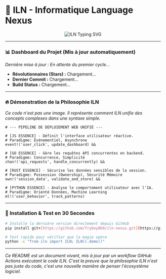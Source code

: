 
# 🌌 ILN - Informatique Language Nexus

<div align="center">
  <img src="https://readme-typing-svg.herokuapp.com?font=Fira+Code&size=35&pause=1000&color=00D4FF&center=true&vCenter=true&width=600&lines=Une+Langue%2C+Tous+les+Paradigmes;Le+README+Vivant;Mis+à+jour+par+ILN+lui-même" alt="ILN Typing SVG" />
</div>

---

### 📊 **Dashboard du Projet (Mis à jour automatiquement)**

<!-- START_STATS -->
*Dernière mise à jour : En attente du premier cycle...*
* **Révolutionnaires (Stars) :** Chargement...
* **Dernier Commit :** Chargement...
* **Build Status :** Chargement...
<!-- END_STATS -->

---

### 🔥 **Démonstration de la Philosophie ILN**

*Ce code n'est pas une image. Il représente comment ILN unifie des concepts complexes dans une syntaxe simple.*

```iln
# --- PIPELINE DE DÉPLOIEMENT WEB UNIFIÉ ---

# [JS ESSENCE] - Définit l'interface utilisateur réactive.
# Paradigme: Événementiel, Asynchrone
event!('user_click', update_dashboard) &&

# [GO ESSENCE] - Gère les requêtes API concurrentes en backend.
# Paradigme: Concurrence, Simplicité
chan!('api_requests', handle_concurrently) &&

# [RUST ESSENCE] - Sécurise les données sensibles de la session.
# Paradigme: Possession (Ownership), Sécurité Mémoire
own!('session_data', validate_and_store) &&

# [PYTHON ESSENCE] - Analyse le comportement utilisateur avec l'IA.
# Paradigme: Orienté Données, Machine Learning
ml!('user_behavior', track_patterns)
```

---

### 🚀 **Installation & Test en 30 Secondes**

```bash
# Installe la dernière version directement depuis GitHub
pip install git+[https://github.com/Tryboy869/iln-nexus.git](https://github.com/Tryboy869/iln-nexus.git)

# Test rapide pour vérifier que la magie opère
python -c "from iln import ILN; ILN().demo()"
```

---

*Ce README est un document vivant, mis à jour par un workflow GitHub Actions exécutant le code ILN. C'est la preuve que la philosophie ILN n'est pas juste du code, c'est une nouvelle manière de penser l'écosystème logiciel.*
